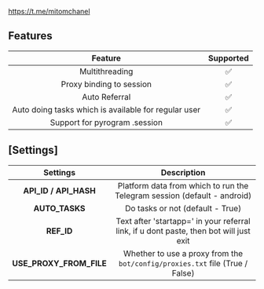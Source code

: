 https://t.me/mitomchanel

## Features  
|                         Feature                          | Supported |
|:--------------------------------------------------------:|:---------:|
|                      Multithreading                      |     ✅     |
|                 Proxy binding to session                 |     ✅     |
|                      Auto Referral                       |     ✅     |
|   Auto doing tasks which is available for regular user   |     ✅     |
|              Support for pyrogram .session               |     ✅     |


## [Settings]
|        Settings         |                                      Description                                       |
|:-----------------------:|:--------------------------------------------------------------------------------------:|
|  **API_ID / API_HASH**  |        Platform data from which to run the Telegram session (default - android)        |
|     **AUTO_TASKS**      |                            Do tasks or not (default - True)                            |
|       **REF_ID**        | Text after 'startapp=' in your referral link, if u dont paste, then bot will just exit |
| **USE_PROXY_FROM_FILE** |      Whether to use a proxy from the `bot/config/proxies.txt` file (True / False)      |